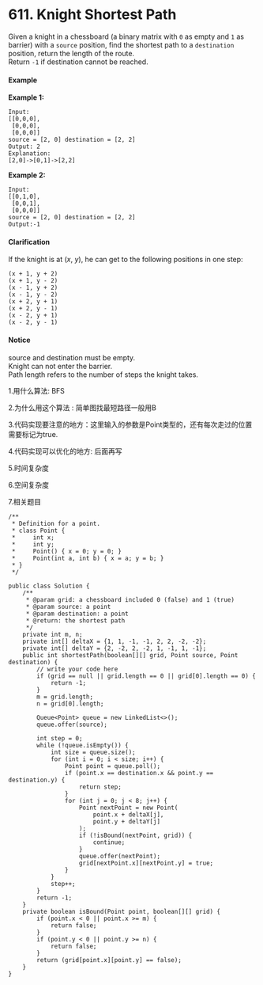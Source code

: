 # 611. Knight Shortest Path

Given a knight in a chessboard \(a binary matrix with `0` as empty and `1` as barrier\) with a `source` position, find the shortest path to a `destination` position, return the length of the route.  
Return `-1` if destination cannot be reached.

#### Example

**Example 1:**

```text
Input:
[[0,0,0],
 [0,0,0],
 [0,0,0]]
source = [2, 0] destination = [2, 2] 
Output: 2
Explanation:
[2,0]->[0,1]->[2,2]
```

**Example 2:**

```text
Input:
[[0,1,0],
 [0,0,1],
 [0,0,0]]
source = [2, 0] destination = [2, 2] 
Output:-1
```

#### Clarification

If the knight is at \(_x_, _y_\), he can get to the following positions in one step:

```text
(x + 1, y + 2)
(x + 1, y - 2)
(x - 1, y + 2)
(x - 1, y - 2)
(x + 2, y + 1)
(x + 2, y - 1)
(x - 2, y + 1)
(x - 2, y - 1)
```

#### Notice

source and destination must be empty.  
Knight can not enter the barrier.  
Path length refers to the number of steps the knight takes.

1.用什么算法: BFS

2.为什么用这个算法 : 简单图找最短路径一般用B

3.代码实现要注意的地方：这里输入的参数是Point类型的，还有每次走过的位置需要标记为true.

4.代码实现可以优化的地方: 后面再写

5.时间复杂度

6.空间复杂度

7.相关题目

```text
/**
 * Definition for a point.
 * class Point {
 *     int x;
 *     int y;
 *     Point() { x = 0; y = 0; }
 *     Point(int a, int b) { x = a; y = b; }
 * }
 */

public class Solution {
    /**
     * @param grid: a chessboard included 0 (false) and 1 (true)
     * @param source: a point
     * @param destination: a point
     * @return: the shortest path 
     */
    private int m, n;
    private int[] deltaX = {1, 1, -1, -1, 2, 2, -2, -2};
    private int[] deltaY = {2, -2, 2, -2, 1, -1, 1, -1};
    public int shortestPath(boolean[][] grid, Point source, Point destination) {
        // write your code here
        if (grid == null || grid.length == 0 || grid[0].length == 0) {
            return -1;
        }
        m = grid.length;
        n = grid[0].length;
        
        Queue<Point> queue = new LinkedList<>();
        queue.offer(source);
        
        int step = 0;
        while (!queue.isEmpty()) {
            int size = queue.size();
            for (int i = 0; i < size; i++) {
                Point point = queue.poll();
                if (point.x == destination.x && point.y == destination.y) {
                    return step;
                }
                for (int j = 0; j < 8; j++) {
                    Point nextPoint = new Point(
                        point.x + deltaX[j],
                        point.y + deltaY[j]
                    );
                    if (!isBound(nextPoint, grid)) {
                        continue;
                    }
                    queue.offer(nextPoint);
                    grid[nextPoint.x][nextPoint.y] = true;
                }
            }
            step++;
        }
        return -1;
    }
    private boolean isBound(Point point, boolean[][] grid) {
        if (point.x < 0 || point.x >= m) {
            return false;
        }
        if (point.y < 0 || point.y >= n) {
            return false;
        }
        return (grid[point.x][point.y] == false);
    }
}
```

